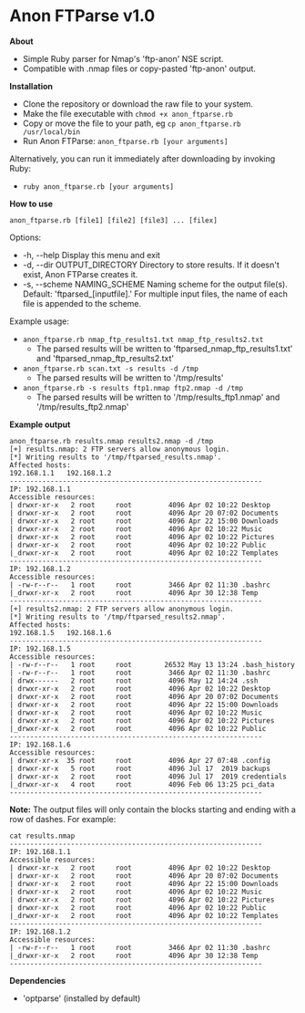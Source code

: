 # Anon FTParse v1.0
**About**

- Simple Ruby parser for Nmap's 'ftp-anon' NSE script.
- Compatible with .nmap files or copy-pasted 'ftp-anon' output.

**Installation**

- Clone the repository or download the raw file to your system.
- Make the file executable with `chmod +x anon_ftparse.rb`
- Copy or move the file to your path, eg `cp anon_ftparse.rb /usr/local/bin`
- Run Anon FTParse: `anon_ftparse.rb [your arguments]`

Alternatively, you can run it immediately after downloading by invoking Ruby:
- `ruby anon_ftparse.rb [your arguments]`
 
**How to use**

`anon_ftparse.rb [file1] [file2] [file3] ... [filex]`


Options:
-    -h, --help                       Display this menu and exit
-    -d, --dir     OUTPUT_DIRECTORY   Directory to store results. If it doesn't exist, Anon FTParse creates it.
-    -s, --scheme  NAMING_SCHEME      Naming scheme for the output file(s). Default: 'ftparsed_[inputfile].' For multiple input files, the name of each file is appended to the scheme.


Example usage:
- `anon_ftparse.rb nmap_ftp_results1.txt nmap_ftp_results2.txt`
  - The parsed results will be written to 'ftparsed_nmap_ftp_results1.txt' and 'ftparsed_nmap_ftp_results2.txt'
- `anon_ftparse.rb scan.txt -s results -d /tmp`
  - The parsed results will be written to '/tmp/results'
- `anon_ftparse.rb -s results ftp1.nmap ftp2.nmap -d /tmp`
  - The parsed results will be written to '/tmp/results_ftp1.nmap' and '/tmp/results_ftp2.nmap'

**Example output**
```
anon_ftparse.rb results.nmap results2.nmap -d /tmp
[+] results.nmap: 2 FTP servers allow anonymous login.
[*] Writing results to '/tmp/ftparsed_results.nmap'.
Affected hosts:
192.168.1.1   192.168.1.2
--------------------------------------------------------------
IP: 192.168.1.1
Accessible resources:
| drwxr-xr-x   2 root     root         4096 Apr 02 10:22 Desktop
| drwxr-xr-x   2 root     root         4096 Apr 20 07:02 Documents
| drwxr-xr-x   2 root     root         4096 Apr 22 15:00 Downloads
| drwxr-xr-x   2 root     root         4096 Apr 02 10:22 Music
| drwxr-xr-x   2 root     root         4096 Apr 02 10:22 Pictures
| drwxr-xr-x   2 root     root         4096 Apr 02 10:22 Public
|_drwxr-xr-x   2 root     root         4096 Apr 02 10:22 Templates
--------------------------------------------------------------
IP: 192.168.1.2
Accessible resources:
| -rw-r--r--   1 root     root         3466 Apr 02 11:30 .bashrc
|_drwxr-xr-x   2 root     root         4096 Apr 30 12:38 Temp
--------------------------------------------------------------
[+] results2.nmap: 2 FTP servers allow anonymous login.
[*] Writing results to '/tmp/ftparsed_results2.nmap'.
Affected hosts:
192.168.1.5   192.168.1.6
--------------------------------------------------------------
IP: 192.168.1.5
Accessible resources:
| -rw-r--r--   1 root     root        26532 May 13 13:24 .bash_history
| -rw-r--r--   1 root     root         3466 Apr 02 11:30 .bashrc
| drwx------   2 root     root         4096 May 12 14:24 .ssh
| drwxr-xr-x   2 root     root         4096 Apr 02 10:22 Desktop
| drwxr-xr-x   2 root     root         4096 Apr 20 07:02 Documents
| drwxr-xr-x   2 root     root         4096 Apr 22 15:00 Downloads
| drwxr-xr-x   2 root     root         4096 Apr 02 10:22 Music
| drwxr-xr-x   2 root     root         4096 Apr 02 10:22 Pictures
|_drwxr-xr-x   2 root     root         4096 Apr 02 10:22 Public
--------------------------------------------------------------
IP: 192.168.1.6
Accessible resources:
| drwxr-xr-x  35 root     root         4096 Apr 27 07:48 .config
| drwxr-xr-x   5 root     root         4096 Jul 17  2019 backups
| drwxr-xr-x   2 root     root         4096 Jul 17  2019 credentials
|_drwxr-xr-x   4 root     root         4096 Feb 06 13:25 pci_data
--------------------------------------------------------------

```
**Note:** The output files will only contain the blocks starting and ending with a row of dashes. For example:
```
cat results.nmap
--------------------------------------------------------------
IP: 192.168.1.1
Accessible resources:
| drwxr-xr-x   2 root     root         4096 Apr 02 10:22 Desktop
| drwxr-xr-x   2 root     root         4096 Apr 20 07:02 Documents
| drwxr-xr-x   2 root     root         4096 Apr 22 15:00 Downloads
| drwxr-xr-x   2 root     root         4096 Apr 02 10:22 Music
| drwxr-xr-x   2 root     root         4096 Apr 02 10:22 Pictures
| drwxr-xr-x   2 root     root         4096 Apr 02 10:22 Public
|_drwxr-xr-x   2 root     root         4096 Apr 02 10:22 Templates
--------------------------------------------------------------
IP: 192.168.1.2
Accessible resources:
| -rw-r--r--   1 root     root         3466 Apr 02 11:30 .bashrc
|_drwxr-xr-x   2 root     root         4096 Apr 30 12:38 Temp
--------------------------------------------------------------
```
**Dependencies**

- 'optparse' (installed by default)
